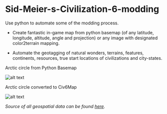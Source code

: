 # Sid-Meier-s-Civilization-6-modding

Use python to automate some of the modding process. 

* Create fantastic in-game map from python basemap (of any latitude, longitude, altitude, angle and projection) or any image with designated color2terrain mapping. 

* Automate the geotagging of natural wonders, terrains, features, continents, resources, true start locations of civilizations and city-states.

Arctic circle from Python Basemap

![alt text](https://github.com/je-suis-tm/Sid-Meier-s-Civilization-6-modding/blob/main/preview/basemap.png)

Arctic circle converted to Civ6Map

![alt text](https://github.com/je-suis-tm/Sid-Meier-s-Civilization-6-modding/blob/main/preview/civ6map.png)

*Source of all geospatial data can be found <a href=https://github.com/je-suis-tm/Sid-Meier-s-Civilization-6-modding/blob/main/data/source.md>here</a>.*
